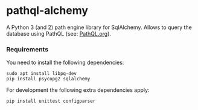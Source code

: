# pathql-alchemy

A Python 3 (and 2) path engine library for SqlAlchemy. Allows to query the database using PathQL (see: [PathQL.org](https://pathql.org/)).

### Requirements

You need to install the following dependencies:

    sudo apt install libpq-dev
    pip install psycopg2 sqlalchemy 
    
For development the following extra dependencies apply:

    pip install unittest configparser

